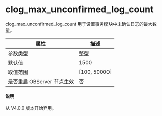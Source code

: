 clog_max_unconfirmed_log_count 
===================================================

clog_max_unconfirmed_log_count 用于设置事务模块中未确认日志的最大数量。


|      **属性**      |     **描述**     |
|------------------|----------------|
| 参数类型             | 整型             |
| 默认值              | 1500           |
| 取值范围             | \[100, 50000\] |
| 是否重启 OBServer 节点生效 | 否              |

<main id="notice" type='explain'>
  <h4>说明</h4>
  <p>从 V4.0.0 版本开始弃用。</p>
</main>


